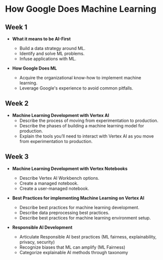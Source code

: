 # How Google Does Machine Learning

## Week 1

- **What it means to be AI-First**
  - Build a data strategy around ML.
  - Identify and solve ML problems.
  - Infuse applications with ML.

- **How Google Does ML**
  - Acquire the organizational know-how to implement machine learning.
  - Leverage Google's experience to avoid common pitfalls.

## Week 2

- **Machine Learning Development with Vertex AI**
  - Describe the process of moving from experimentation to production.
  - Describe the phases of building a machine learning model for production.
  - Explain the tools you’ll need to interact with Vertex AI as you move from experimentation to production.

## Week 3

- **Machine Learning Development with Vertex Notebooks**
  - Describe Vertex AI Workbench options.
  - Create a managed notebook.
  - Create a user-managed notebook.

- **Best Practices for implementing Machine Learning on Vertex AI**
  - Describe best practices for machine learning development.
  - Describe data preprocessing best practices.
  - Describe best practices for machine learning environment setup.

- **Responsible AI Development**
  - Articulate Responsible AI best practices (ML fairness, explainability, privacy, security)
  - Recognize biases that ML can amplify (ML Fairness)
  - Categorize explainable AI methods through taxonomy
